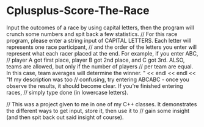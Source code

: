 # Cplusplus-Score-The-Race
Input the outcomes of a race by using capital letters, then the program will crunch some numbers and spit back a few statistics.
// For this race program, please enter a string input of CAPITAL LETTERS. Each letter will represents one race participant, 
// and the order of the letters you enter will represent what each racer placed at the end. For example, if you enter ABC, 
// player A got first place, player B got 2nd place, and C got 3rd. ALSO, teams are allowed, but only if the number of players 
// per team are equal. In this case, team averages will determine the winner. " << endl << endl << "If my description was too 
// confusing, try entering ABCABC - once you observe the results, it should become clear. If you're finished entering races, 
// simply type done (in lowercase letters).

// This was a project given to me in one of my C++ classes. It demonstrates the different ways to get input, store it, then use it to
// gain some insight (and then spit back out said insight of course).
